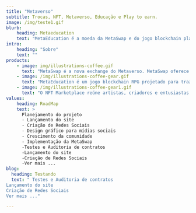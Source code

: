 ```yaml
---
title: "Metaverso"
subtitle: Trocas, NFT, Metaverso, Educação e Play to earn.
image: /img/teste1.gif
blurb:
    heading: Metaeducation
    text: "MetaEducation é a moeda da MetaSwap e do jogo blockchain play to earn MetaEducation, com trocas rápidas e de taxas baixas, jogadores do metaverso tem a exchange perfeita para acessar ganhos. "
intro:
    heading: "Sobre"
    text: ""
products:
    - image: img/illustrations-coffee.gif
      text: "MetaSwap é a nova exchange do Metaverso. MetaSwap oferece aos investidores e usuários do universo meta a capacidade de apostar em farms de pool de liquidez ou pools de token único, realizar trocas com baixas taxas. A MetaSwap pretende desenvolver o protocolo de trocas mais rápido e de menores taxas do universo."
    - image: /img/illustrations-coffee-gear.gif
      text: "MetaEducation é um jogo blockchain RPG projetado para trazer uma experiência virtual incrível para todos, com torneios e PVP os jogadores podem competir entre si por recompensas, adquirir novos NFT’s para acessar novas habilidades e poderes e construir e expandir seus mundos enquanto vivem reviravoltas históricas."
    - image: /img/illustrations-coffee-gear1.gif
      text: "O NFT Marketplace reúne artistas, criadores e entusiastas de criptomoedas em uma única plataforma para criar e negociar NFT’s do Meta Education e de outros criadores."
values:
    heading: RoadMap
    text: >
      Planejamento do projeto
      - Lançamento do site
      - Criação de Redes Sociais
      - Design gráfico para mídias sociais
      - Crescimento da comunidade
      - Implementação da MetaSwap
      -Testes e Auditoria de contratos 
      -Lançamento do site 
      -Criação de Redes Sociais 
      -Ver mais ...
blog: 
  heading: Testando
  text: " Testes e Auditoria de contratos 
Lançamento do site 
Criação de Redes Sociais 
Ver mais ..."

---
```


